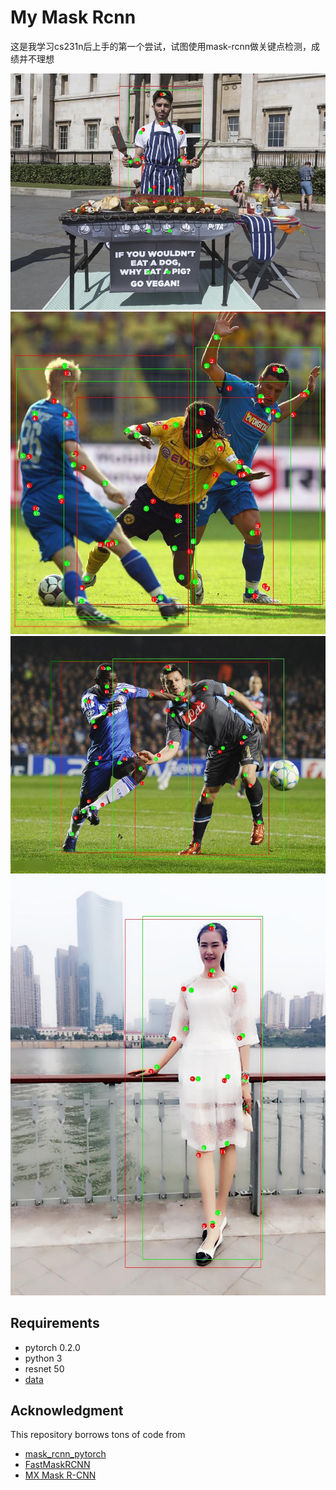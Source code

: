 My Mask Rcnn
===

这是我学习cs231n后上手的第一个尝试，试图使用mask-rcnn做关键点检测，成绩并不理想

![Image](https://github.com/MTM00/my_maskrcnn_pytorch/blob/master/result/002_new.jpg)
![Image](https://github.com/MTM00/my_maskrcnn_pytorch/blob/master/result/003_new.jpg)
![Image](https://github.com/MTM00/my_maskrcnn_pytorch/blob/master/result/004_new.jpg)
![Image](https://github.com/MTM00/my_maskrcnn_pytorch/blob/master/result/005_new.jpg)

Requirements
----
* pytorch 0.2.0
* python 3
* resnet 50
* [data](https://challenger.ai/competition/keypoint/subject)

Acknowledgment
---
This repository borrows tons of code from

* [mask_rcnn_pytorch](https://github.com/felixgwu/mask_rcnn_pytorch)
* [FastMaskRCNN](https://github.com/CharlesShang/FastMaskRCNN)
* [MX Mask R-CNN](https://github.com/TuSimple/mx-maskrcnn)

